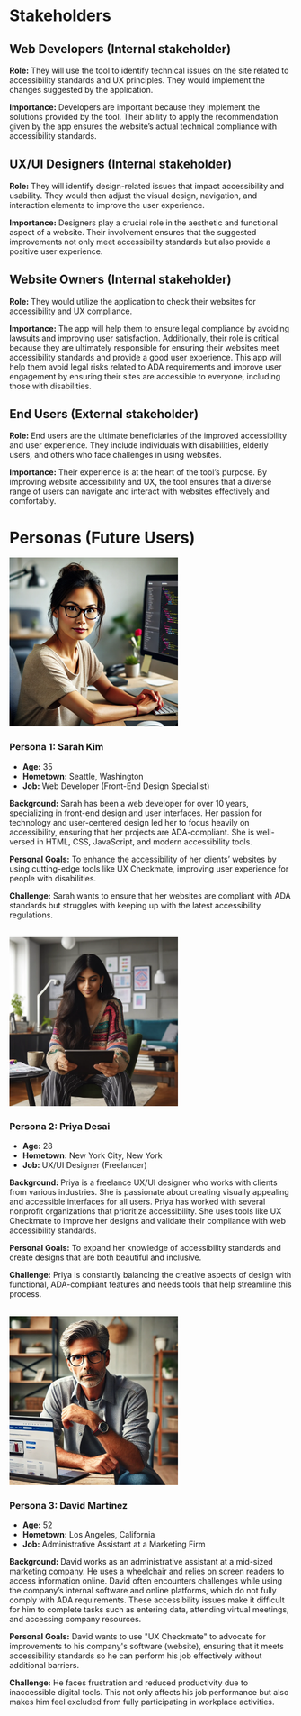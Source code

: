 # Stakeholders
## Web Developers (Internal stakeholder)
**Role:** They will use the tool to identify technical issues on the site related to accessibility standards and UX principles. They would implement the changes suggested by the application.

**Importance:** Developers are important because they implement the solutions provided by the tool. Their ability to apply the recommendation given by the app ensures the website’s actual technical compliance with accessibility standards.

## UX/UI Designers (Internal stakeholder)
**Role:** They will identify design-related issues that impact accessibility and usability. They would then adjust the visual design, navigation, and interaction elements to improve the user experience.

**Importance:** Designers play a crucial role in the aesthetic and functional aspect of a website. Their involvement ensures that the suggested improvements not only meet accessibility standards but also provide a positive user experience.

## Website Owners (Internal stakeholder)
**Role:** They would utilize the application to check their websites for accessibility and UX compliance.

**Importance:** The app will help them to ensure legal compliance by avoiding lawsuits and improving user satisfaction. Additionally, their role is critical because they are ultimately responsible for ensuring their websites meet accessibility standards and provide a good user experience. This app will help them avoid legal risks related to ADA requirements and improve user engagement by ensuring their sites are accessible to everyone, including those with disabilities.

## End Users (External stakeholder)
**Role:** End users are the ultimate beneficiaries of the improved accessibility and user experience. They include individuals with disabilities, elderly users, and others who face challenges in using websites.

**Importance:** Their experience is at the heart of the tool’s purpose. By improving website accessibility and UX, the tool ensures that a diverse range of users can navigate and interact with websites effectively and comfortably.

# Personas (Future Users)


<img src="./assets/stakeholders/Sarah_Kim_persona_1.png" style="width:300px; height:auto;" alt="Generated image by chatGPT, portrait of Sarah Kim, a web developer persona 1"/>

### **Persona 1: Sarah Kim**
- **Age:** 35
- **Hometown:** Seattle, Washington
- **Job:** Web Developer (Front-End Design Specialist)

**Background:** Sarah has been a web developer for over 10 years, specializing in front-end design and user interfaces. Her passion for technology and user-centered design led her to focus heavily on accessibility, ensuring that her projects are ADA-compliant. She is well-versed in HTML, CSS, JavaScript, and modern accessibility tools.

**Personal Goals:** To enhance the accessibility of her clients’ websites by using cutting-edge tools like UX Checkmate, improving user experience for people with disabilities.

**Challenge:** Sarah wants to ensure that her websites are compliant with ADA standards but struggles with keeping up with the latest accessibility regulations.

<br>

<img src="./assets/stakeholders/Priya_Desai_persona_2.png" style="width:300px; height:auto;" alt="Generated image by chatGPT, portrait of Priya Desai, an UX designer persona 2"/>

### **Persona 2: Priya Desai**
- **Age:** 28
- **Hometown:** New York City, New York
- **Job:** UX/UI Designer (Freelancer)

**Background:** Priya is a freelance UX/UI designer who works with clients from various industries. She is passionate about creating visually appealing and accessible interfaces for all users. Priya has worked with several nonprofit organizations that prioritize accessibility. She uses tools like UX Checkmate to improve her designs and validate their compliance with web accessibility standards.

**Personal Goals:** To expand her knowledge of accessibility standards and create designs that are both beautiful and inclusive.

**Challenge:** Priya is constantly balancing the creative aspects of design with functional, ADA-compliant features and needs tools that help streamline this process.

<br>

<img src="./assets/stakeholders/Michael_Johnson_persona_3.png" style="width:300px; height:auto;" alt="Generated image by chatGPT, portrait of David Martinez, a website owner persona 3"/>

### **Persona 3: David Martinez**
- **Age:** 52
- **Hometown:** Los Angeles, California
- **Job:** Administrative Assistant at a Marketing Firm

**Background:** David works as an administrative assistant at a mid-sized marketing company. He uses a wheelchair and relies on screen readers to access information online. David often encounters challenges while using the company’s internal software and online platforms, which do not fully comply with ADA requirements. These accessibility issues make it difficult for him to complete tasks such as entering data, attending virtual meetings, and accessing company resources.

**Personal Goals:** David wants to use "UX Checkmate" to advocate for improvements to his company's software (website), ensuring that it meets accessibility standards so he can perform his job effectively without additional barriers.

**Challenge:** He faces frustration and reduced productivity due to inaccessible digital tools. This not only affects his job performance but also makes him feel excluded from fully participating in workplace activities.